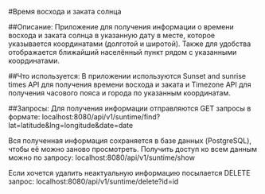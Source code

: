 #Время восхода и заката солнца

##Описание:
Приложение для получения информации о времени восхода и заката солнца в указанную дату в месте, которое указывается координатами (долготой и широтой).
Также для удобства отображается ближайший населённый пункт рядом с указанными координатами.

##Что используется:
В приложении используются Sunset and sunrise times API для получения времени восхода и заката и Timezone API для получения часового пояса и города по указанным координатам.

##Запросы:
Для получения информации отправляются GET запросы в формате:
localhost:8080/api/v1/suntime/find?lat=latitude&lng=longitude&date=date

Вся полученная информация сохраняется в базе данных (PostgreSQL), чтобы её можно заново просмотреть. Получить доступ ко всем данным можно по запросу:
localhost:8080/api/v1/suntime/show

Если хочется удалить неактуальную информацию посылается DELETE запрос:
localhost:8080/api/v1/suntime/delete?id=id
